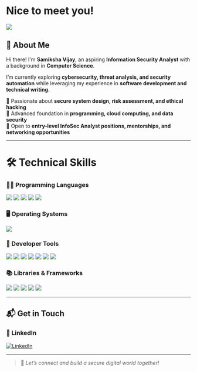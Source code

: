 # Nice to meet you! 

 <img align="center" src="https://i.pinimg.com/736x/f5/92/e3/f592e3bc7ce5554d628a60274e0ad460.jpg">

## 👋 About Me  
Hi there! I'm **Samiksha Vijay**, an aspiring **Information Security Analyst** with a background in **Computer Science**.  

I’m currently exploring **cybersecurity, threat analysis, and security automation** while leveraging my experience in **software development and technical writing**.  

🔹 Passionate about **secure system design, risk assessment, and ethical hacking**  
🔹 Advanced foundation in **programming, cloud computing, and data security**  
🔹 Open to **entry-level InfoSec Analyst positions, mentorships, and networking opportunities**  

---
# 🛠️ Technical Skills  

### **👨‍💻 Programming Languages**  
<p align="left">
  <img src="https://skillicons.dev/icons?i=java,python,c,cpp,javascript,html,css" />
  <img src="https://img.shields.io/badge/SQL-4479A1?style=for-the-badge&logo=mysql&logoColor=white" />
  <img src="https://img.shields.io/badge/R-276DC3?style=for-the-badge&logo=r&logoColor=white" />
  <img src="https://img.shields.io/badge/OCaml-EC6813?style=for-the-badge&logo=ocaml&logoColor=white" />
  <img src="https://img.shields.io/badge/Intel%20x86--64%20Assembly-525252?style=for-the-badge" />
</p>

### **🖥️ Operating Systems**  
<p align="left">
  <img src="https://skillicons.dev/icons?i=windows,linux" />
</p>

### **🔧 Developer Tools**  
<p align="left">
  <img src="https://skillicons.dev/icons?i=git,docker,gcp,vscode" />
  <img src="https://img.shields.io/badge/Visual%20Studio-5C2D91?style=for-the-badge&logo=visualstudio&logoColor=white" />
  <img src="https://img.shields.io/badge/MySQL%20Workbench-4479A1?style=for-the-badge&logo=mysql&logoColor=white" />
  <img src="https://img.shields.io/badge/IntelliJ-000000?style=for-the-badge&logo=intellijidea&logoColor=white" />
  <img src="https://skillicons.dev/icons?i=eclipse" />
  <img src="https://img.shields.io/badge/GDB-000000?style=for-the-badge" />
  <img src="https://img.shields.io/badge/Man%20Pages-525252?style=for-the-badge" />
</p>

### **📚 Libraries & Frameworks**  
<p align="left">
  <img src="https://img.shields.io/badge/Pandas-150458?style=for-the-badge&logo=pandas&logoColor=white" />
  <img src="https://img.shields.io/badge/NumPy-013243?style=for-the-badge&logo=numpy&logoColor=white" />
  <img src="https://img.shields.io/badge/Matplotlib-11557C?style=for-the-badge" />
  <img src="https://img.shields.io/badge/scikit--learn-F7931E?style=for-the-badge&logo=scikit-learn&logoColor=white" />
  <img src="https://img.shields.io/badge/Google%20Test-4285F4?style=for-the-badge&logo=google&logoColor=white" />
</p>


---

## 📬 Get in Touch  
### 🔗 LinkedIn  
[![LinkedIn](https://img.shields.io/badge/linkedin-%230077B5.svg?style=for-the-badge&logo=linkedin&logoColor=white)](https://linkedin.com/in/thesamiksha)  



---

> 📌 *Let’s connect and build a secure digital world together!*  


